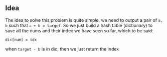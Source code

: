 ## Idea

The idea to solve this problem is quite simple, we need to output a pair of `a, b` such that `a + b = target`. 
So we just build a hash table (dictionary) to save all the nums and their index we have seen so far, which to be said:

```
dic[num] = idx
```

when `target - b` is in dic, then we just return the index